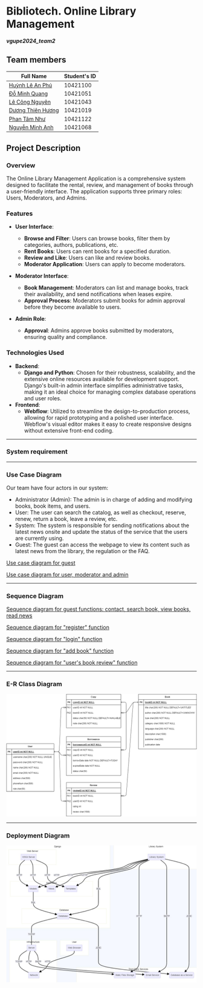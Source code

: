 # Bibliotech. Online Library Management
***vgupe2024_team2***

## Team members
| Full Name    | Student's ID  |
| ------------ | ------------- |
| [Huỳnh Lê An Phú](@TheFabulousP) | 10421100   |
| [Đỗ Minh Quang](@minWang916) | 10421051     |
| [Lê Công Nguyên](@lcnguyencs) | 10421043    |
| [Dương Thiên Hương](@dxd1019) | 10421019 |
| [Phan Tâm Như](@nhuhuynh1508) | 10421122      |
| [Nguyễn Minh Anh](@sumirez) | 10421068   |


## Project Description
### Overview
The Online Library Management Application is a comprehensive system designed to facilitate the rental, review, and management of books through a user-friendly interface. The application supports three primary roles: Users, Moderators, and Admins.

### Features
- **User Interface**:
    - **Browse and Filter**: Users can browse books, filter them by categories, authors, publications, etc.
    - **Rent Books**: Users can rent books for a specified duration.
    - **Review and Like**: Users can like and review books.
    - **Moderator Application**: Users can apply to become moderators.

- **Moderator Interface**:
    - **Book Management**: Moderators can list and manage books, track their availability, and send notifications when leases expire.
    - **Approval Process**: Moderators submit books for admin approval before they become available to users.

- **Admin Role**:
    - **Approval**: Admins approve books submitted by moderators, ensuring quality and compliance.

### Technologies Used
- **Backend**:
    - **Django and Python**: Chosen for their robustness, scalability, and the extensive online resources available for development support. Django's built-in admin interface simplifies administrative tasks, making it an ideal choice for managing complex database operations and user roles.
- **Frontend**:
    - **Webflow**: Utilized to streamline the design-to-production process, allowing for rapid prototyping and a polished user interface. Webflow's visual editor makes it easy to create responsive designs without extensive front-end coding.

----

### System requirement

-----

### Use Case Diagram
Our team have four actors in our system:
- Administrator (Admin): The admin is in charge of adding and modifying books, book items, and users. 
- User: The user can search the catalog, as well as checkout, reserve, renew, return a book, leave a review, etc.
- System: The system is responsible for sending notifications about the latest news onsite and update the status of the service that the users are currently using.
- Guest: The guest can access the webpage to view its content such as latest news from the library, the regulation or the FAQ. 

<a href=".document/diagrams/usecase/usecase_guest.png">Use case diagram for guest</a>

<a href=".document/diagrams/usecase/usecase_other.png">Use case diagram for user, moderator and admin</a>

-----

### Sequence Diagram

<a href=".document/diagrams/sequence/sequence_guest.png">Sequence diagram for guest functions: contact, search book, view books, read news</a>

<a href=".document/diagrams/sequence/sequence_register.png">Sequence diagram for "register" function</a>

<a href=".document/diagrams/sequence/sequence_login.jpg">Sequence diagram for "login" function</a>

<a href=".document/diagrams/sequence/sequence_addbook.png">Sequence diagram for "add book" function</a>

<a href=".document/diagrams/sequence/Review.svg">Sequence diagram for "user's book review" function</a>

-----

### E-R Class Diagram

<img src=".document/ER-diagram.png" alt="Alt text" title="usecase diagram">

-----

### Deployment Diagram

<img src=".document/diagrams/deployment/deployment.jpg" alt="Alt text" title="deployment diagram">

<!-- <img src=".document/flowChart.png" alt="Alt text" title="flow chart">
<img src=".document/usecase_guest.png" alt="Alt text" title="usecase diagram" width=400px>
<img src=".document/usecase_other.png" alt="Alt text" title="usecase diagram"> -->
